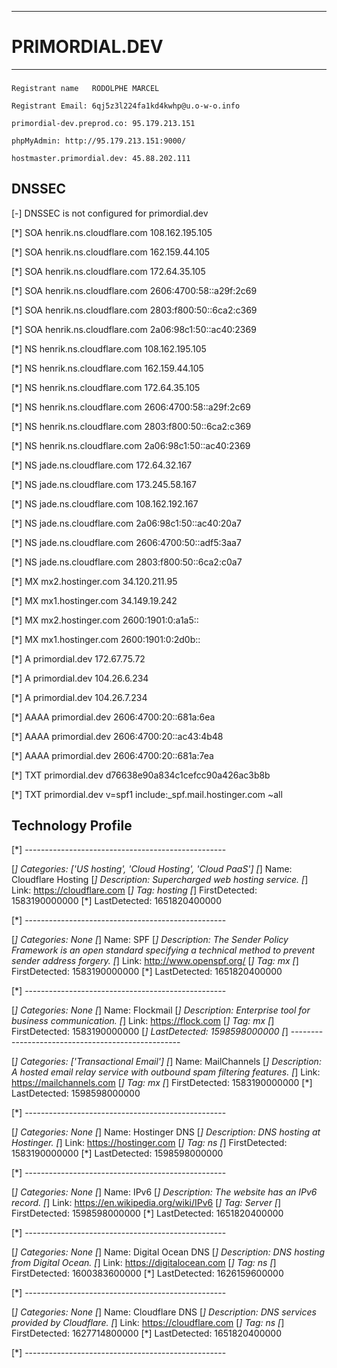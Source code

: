 --------------
# PRIMORDIAL.DEV 
--------------
###
``Registrant name	RODOLPHE MARCEL``

``Registrant Email: 6qj5z3l224fa1kd4kwhp@u.o-w-o.info``

``primordial-dev.preprod.co: 95.179.213.151 ``

``phpMyAdmin: http://95.179.213.151:9000/ ``

``hostmaster.primordial.dev: 45.88.202.111``


## DNSSEC


[-]     DNSSEC is not configured for primordial.dev

[*]      SOA henrik.ns.cloudflare.com 108.162.195.105

[*]      SOA henrik.ns.cloudflare.com 162.159.44.105

[*]      SOA henrik.ns.cloudflare.com 172.64.35.105

[*]      SOA henrik.ns.cloudflare.com 2606:4700:58::a29f:2c69

[*]      SOA henrik.ns.cloudflare.com 2803:f800:50::6ca2:c369

[*]      SOA henrik.ns.cloudflare.com 2a06:98c1:50::ac40:2369

[*]      NS henrik.ns.cloudflare.com 108.162.195.105

[*]      NS henrik.ns.cloudflare.com 162.159.44.105

[*]      NS henrik.ns.cloudflare.com 172.64.35.105

[*]      NS henrik.ns.cloudflare.com 2606:4700:58::a29f:2c69

[*]      NS henrik.ns.cloudflare.com 2803:f800:50::6ca2:c369

[*]      NS henrik.ns.cloudflare.com 2a06:98c1:50::ac40:2369

[*]      NS jade.ns.cloudflare.com 172.64.32.167

[*]      NS jade.ns.cloudflare.com 173.245.58.167

[*]      NS jade.ns.cloudflare.com 108.162.192.167

[*]      NS jade.ns.cloudflare.com 2a06:98c1:50::ac40:20a7

[*]      NS jade.ns.cloudflare.com 2606:4700:50::adf5:3aa7

[*]      NS jade.ns.cloudflare.com 2803:f800:50::6ca2:c0a7

[*]      MX mx2.hostinger.com 34.120.211.95

[*]      MX mx1.hostinger.com 34.149.19.242

[*]      MX mx2.hostinger.com 2600:1901:0:a1a5::

[*]      MX mx1.hostinger.com 2600:1901:0:2d0b::

[*]      A primordial.dev 172.67.75.72

[*]      A primordial.dev 104.26.6.234

[*]      A primordial.dev 104.26.7.234

[*]      AAAA primordial.dev 2606:4700:20::681a:6ea

[*]      AAAA primordial.dev 2606:4700:20::ac43:4b48

[*]      AAAA primordial.dev 2606:4700:20::681a:7ea

[*]      TXT primordial.dev d76638e90a834c1cefcc90a426ac3b8b

[*]      TXT primordial.dev v=spf1 include:_spf.mail.hostinger.com ~all

## Technology Profile
[*] --------------------------------------------------

[*] Categories: ['US hosting', 'Cloud Hosting', 'Cloud PaaS']
[*] Name: Cloudflare Hosting
[*] Description: Supercharged web hosting service.
[*] Link: https://cloudflare.com
[*] Tag: hosting
[*] FirstDetected: 1583190000000
[*] LastDetected: 1651820400000

[*] --------------------------------------------------

[*] Categories: None
[*] Name: SPF
[*] Description: The Sender Policy Framework is an open standard specifying a technical method to prevent sender
    address forgery.
[*] Link: http://www.openspf.org/
[*] Tag: mx
[*] FirstDetected: 1583190000000
[*] LastDetected: 1651820400000

[*] --------------------------------------------------

[*] Categories: None
[*] Name: Flockmail
[*] Description: Enterprise tool for business communication.
[*] Link: https://flock.com
[*] Tag: mx
[*] FirstDetected: 1583190000000
[*] LastDetected: 1598598000000
[*] --------------------------------------------------

[*] Categories: ['Transactional Email']
[*] Name: MailChannels
[*] Description: A hosted email relay service with outbound spam filtering features.
[*] Link: https://mailchannels.com
[*] Tag: mx
[*] FirstDetected: 1583190000000
[*] LastDetected: 1598598000000

[*] --------------------------------------------------

[*] Categories: None
[*] Name: Hostinger DNS
[*] Description: DNS hosting at Hostinger.
[*] Link: https://hostinger.com
[*] Tag: ns
[*] FirstDetected: 1583190000000
[*] LastDetected: 1598598000000

[*] --------------------------------------------------

[*] Categories: None
[*] Name: IPv6
[*] Description: The website has an IPv6 record.
[*] Link: https://en.wikipedia.org/wiki/IPv6
[*] Tag: Server
[*] FirstDetected: 1598598000000
[*] LastDetected: 1651820400000

[*] --------------------------------------------------

[*] Categories: None
[*] Name: Digital Ocean DNS
[*] Description: DNS hosting from Digital Ocean.
[*] Link: https://digitalocean.com
[*] Tag: ns
[*] FirstDetected: 1600383600000
[*] LastDetected: 1626159600000

[*] --------------------------------------------------

[*] Categories: None
[*] Name: Cloudflare DNS
[*] Description: DNS services provided by Cloudflare.
[*] Link: https://cloudflare.com
[*] Tag: ns
[*] FirstDetected: 1627714800000
[*] LastDetected: 1651820400000

[*] --------------------------------------------------
